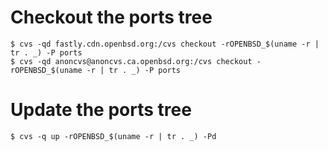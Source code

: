 # Checkout the ports tree
```
$ cvs -qd fastly.cdn.openbsd.org:/cvs checkout -rOPENBSD_$(uname -r | tr . _) -P ports
$ cvs -qd anoncvs@anoncvs.ca.openbsd.org:/cvs checkout -rOPENBSD_$(uname -r | tr . _) -P ports
```

# Update the ports tree
```
$ cvs -q up -rOPENBSD_$(uname -r | tr . _) -Pd
```
